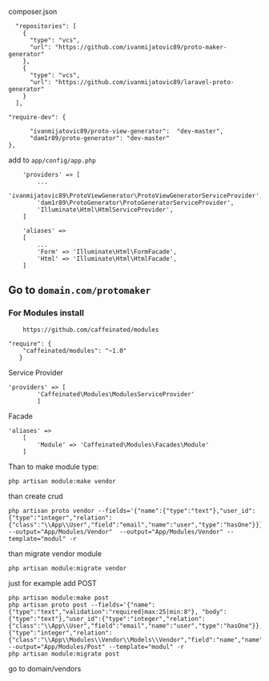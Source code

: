 
  composer.json

      "repositories": [
        {
          "type": "vcs",
          "url": "https://github.com/ivanmijatovic89/proto-maker-generator"
        },
        {
          "type": "vcs",
          "url": "https://github.com/ivanmijatovic89/laravel-proto-generator"
        }
      ],

  	"require-dev": {

          "ivanmijatovic89/proto-view-generator":  "dev-master",
          "dam1r89/proto-generator": "dev-master"
  	},



add to `app/config/app.php`
```
	'providers' => [
	    ...
	    'ivanmijatovic89\ProtoViewGenerator\ProtoViewGeneratorServiceProvider',
        'dam1r89\ProtoGenerator\ProtoGeneratorServiceProvider',
        'Illuminate\Html\HtmlServiceProvider',
    ]

    'aliases' =>
    [
        ...
        'Form' => 'Illuminate\Html\FormFacade',
        'Html' => 'Illuminate\Html\HtmlFacade',
    ]
```

##  Go to `domain.com/protomaker`

### For Modules install
        https://github.com/caffeinated/modules
```
"require": {
    "caffeinated/modules": "~1.0"
   }
```
Service Provider
```
'providers' => [
        'Caffeinated\Modules\ModulesServiceProvider'
        ]
```
Facade
```
'aliases' =>
    [
        'Module' => 'Caffeinated\Modules\Facades\Module'
    ]
```

Than to make module type:
```
php artisan module:make vendor
```

than create crud
```
php artisan proto vendor --fields='{"name":{"type":"text"},"user_id":{"type":"integer","relation":{"class":"\\App\\User","field":"email","name":"user","type":"hasOne"}}}' --output="App/Modules/Vendor"  --output="App/Modules/Vendor" --template="modul" -r
```

than migrate vendor module
```
php artisan module:migrate vendor
```

just for example add POST

```
php artisan module:make post
php artisan proto post --fields='{"name":{"type":"text","validation":"required|max:25|min:8"}, "body":{"type":"text"},"user_id":{"type":"integer","relation":{"class":"\\App\\User","field":"email","name":"user","type":"hasOne"}},"vendors":{"type":"integer","relation":{"class":"\\App\\Modules\\Vendor\\Models\\Vendor","field":"name","name":"vendors","type":"belongsToMany"}}}' --output="App/Modules/Post" --template="modul" -r
php artisan module:migrate post
```

go to domain/vendors


